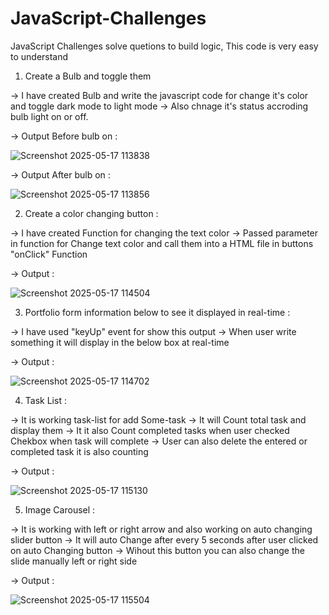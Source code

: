 # JavaScript-Challenges
JavaScript Challenges solve quetions to build logic, This code is very easy to understand

1. Create a Bulb and toggle them

-> I have created Bulb and write the javascript code for change it's color and toggle dark mode to light mode 
-> Also chnage it's status accroding bulb light on or off.

-> Output Before bulb on :


![Screenshot 2025-05-17 113838](https://github.com/user-attachments/assets/ce8fb484-241a-4aaf-8139-5789e70adedf)

-> Output After bulb on :


![Screenshot 2025-05-17 113856](https://github.com/user-attachments/assets/ce208151-94fc-44e6-a359-fc06f2728113)


2. Create a color changing button :

-> I have created Function for changing the text color 
-> Passed parameter in function for Change text color and call them into a HTML file in buttons "onClick" Function

-> Output :


![Screenshot 2025-05-17 114504](https://github.com/user-attachments/assets/2e6fa3ca-e6c4-49a8-96fc-c699d1ccf647)


3. Portfolio form information below to see it displayed in real-time :

-> I have used "keyUp" event for show this output 
-> When user write something it will display in the below box at real-time

-> Output :


![Screenshot 2025-05-17 114702](https://github.com/user-attachments/assets/c9b6fa92-7f36-4bb2-94f8-11642e67e6ba)


4. Task List :

-> It is working task-list for add Some-task 
-> It will Count total task and display them 
-> It it also Count completed tasks when user checked Chekbox when task will complete
-> User can also delete the entered or completed task it is also counting 

-> Output :


![Screenshot 2025-05-17 115130](https://github.com/user-attachments/assets/24986280-e41a-4656-8e37-c71a87d69619)


5. Image Carousel :

-> It is working with left or right arrow and also working on auto changing slider button 
-> It will auto Change after every 5 seconds after user clicked on auto Changing button 
-> Wihout this button you can also change the slide manually left or right side

-> Output :



![Screenshot 2025-05-17 115504](https://github.com/user-attachments/assets/64b25fd8-556e-4b50-ae98-bc3fc00e9487)
